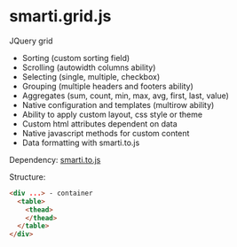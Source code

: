# smarti.grid.js

JQuery grid

* Sorting (custom sorting field)
* Scrolling (autowidth columns ability)
* Selecting (single, multiple, checkbox)
* Grouping (multiple headers and footers ability)
* Aggregates (sum, count, min, max, avg, first, last, value)
* Native configuration and templates (multirow ability)
* Ability to apply custom layout, css style or theme
* Custom html attributes dependent on data
* Native javascript methods for custom content
* Data formatting with smarti.to.js

Dependency: <a href="https://github.com/onitecsoft/smarti.to.js">smarti.to.js</a>

Structure:
```html
<div ...> - container
  <table>
    <thead>
    </thead>
  </table>
</div>
```

